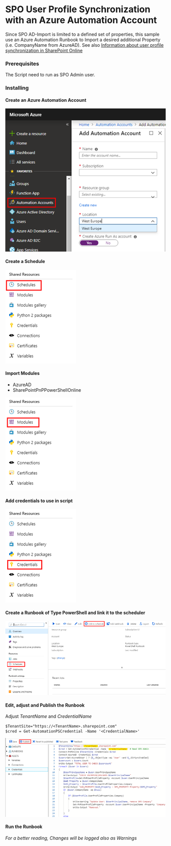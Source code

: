 # SPO User Profile Synchronization with an Azure Automation Account
Since SPO AD-Import is limited to a defined set of properties, this sample use an Azure Automation Runbook to Import a desired additional Property (i.e. CompanyName from AzureAD). See also [Information about user profile synchronization in SharePoint Online](https://support.office.com/en-ie/article/information-about-user-profile-synchronization-in-sharepoint-online-177eb196-5887-43c9-84c3-b98a43d35129)

### Prerequisites
The Script need to run as SPO Admin user.

### Installing

#### Create an Azure Automation Account
![Image1](images/p1.png)

#### Create a Schedule
![Image2](images/p2.png)

#### Import Modules

* AzureAD
* SharePointPnPPowerShellOnline

![Image3](images/p3.png)

#### Add credentials to use in script
![Image4](images/p4.png)

#### Create a Runbook of Type PowerShell and link it to the scheduler
![Image5](images/p5.png)

#### Edit, adjust and Publish the Runbook

Adjust *TenantName* and *CredentialName*

```
$TenantSite="https://<TenantName>.sharepoint.com"
$cred = Get-AutomationPSCredential -Name '<CredentialName>'
```

![Image6](images/p6.png)

#### Run the Runbook
*For a better reading, Changes will be logged also as Warnings*

